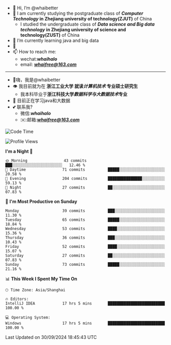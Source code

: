 - 👋 Hi, I’m @whaibetter
- 👀 I am currently studying the postgraduate class of ***Computer Technology* in Zhejiang university of technology(ZJUT)** of China
  -  I studied the undergraduate class of ***Data science and Big data technology* in Zhejiang university of science and technology(ZUST)** of China
- 🌱 I’m currently learning java and big data
- 💞️ 
- 📫 How to reach me: 
  - wechat:***whaihalo***
  - email: ***whaifree@163.com***
 ------------------------
- 👋嗨，我是@whaibetter
- 👁 我目前就为在 **浙江工业大学 就读*计算机技术* 专业硕士研究生**
  - 我本科毕业于**浙江科技大学*数据科学与大数据技术*专业**
- 🌴 目前正在学习java和大数据
- 💕 联系我?
  - 微信:***whaihalo***
  - ✉️:邮箱:***whaifree@163.com***

<!--START_SECTION:waka-->
![Code Time](http://img.shields.io/badge/Code%20Time-493%20hrs%2035%20mins-blue)

![Profile Views](http://img.shields.io/badge/Profile%20Views-0-blue)

**I'm a Night 🦉** 

```text
🌞 Morning                43 commits          ███░░░░░░░░░░░░░░░░░░░░░░   12.46 % 
🌆 Daytime                71 commits          █████░░░░░░░░░░░░░░░░░░░░   20.58 % 
🌃 Evening                204 commits         ███████████████░░░░░░░░░░   59.13 % 
🌙 Night                  27 commits          ██░░░░░░░░░░░░░░░░░░░░░░░   07.83 % 
```
📅 **I'm Most Productive on Sunday** 

```text
Monday                   39 commits          ███░░░░░░░░░░░░░░░░░░░░░░   11.30 % 
Tuesday                  65 commits          █████░░░░░░░░░░░░░░░░░░░░   18.84 % 
Wednesday                53 commits          ████░░░░░░░░░░░░░░░░░░░░░   15.36 % 
Thursday                 36 commits          ███░░░░░░░░░░░░░░░░░░░░░░   10.43 % 
Friday                   52 commits          ████░░░░░░░░░░░░░░░░░░░░░   15.07 % 
Saturday                 27 commits          ██░░░░░░░░░░░░░░░░░░░░░░░   07.83 % 
Sunday                   73 commits          █████░░░░░░░░░░░░░░░░░░░░   21.16 % 
```


📊 **This Week I Spent My Time On** 

```text
🕑︎ Time Zone: Asia/Shanghai

🔥 Editors: 
IntelliJ IDEA            17 hrs 5 mins       █████████████████████████   100.00 % 

💻 Operating System: 
Windows                  17 hrs 5 mins       █████████████████████████   100.00 % 
```


 Last Updated on 30/09/2024 18:45:43 UTC
<!--END_SECTION:waka-->
